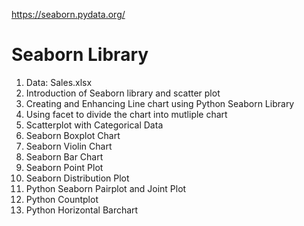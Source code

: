 https://seaborn.pydata.org/
# Seaborn Library
1. Data: Sales.xlsx
2. Introduction of Seaborn library and scatter plot
3. Creating and Enhancing Line chart using Python Seaborn Library
4. Using facet to divide the chart into mutliple chart
5. Scatterplot with Categorical Data
6. Seaborn Boxplot Chart
7. Seaborn Violin Chart
8. Seaborn Bar Chart
9. Seaborn Point Plot
10. Seaborn Distribution Plot
11. Python Seaborn Pairplot and Joint Plot
12. Python Countplot
13. Python Horizontal Barchart
